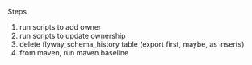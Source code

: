 Steps
1. run scripts to add owner
2. run scripts to update ownership
3. delete flyway_schema_history table (export first, maybe, as inserts)
4. from maven, run maven baseline
